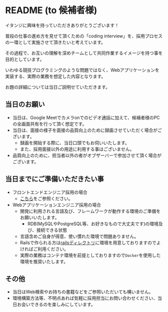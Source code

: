 # README (to 候補者様)

イタンジに興味を持っていただきありがとうございます！

普段の仕事の進め方を見せて頂くための「coding interview」を、採用プロセスの一環として実施させて頂きたいと考えています。

その過程で、お互いの理解を深めチームとして共同作業するイメージを持つ事を目的としています。

いわゆる競技プログラミングのような問題ではなく、Webアプリケーションを実装する、実際の業務を想定した内容となります。

お題の詳細については当日ご説明せていただきます。

## 当日のお願い

* 当日は、Google Meetでカメラonでのビデオ通話に加えて、候補者様のPCの全画面共有を行って頂く想定です。
* 当日は、面接の様子を面接の品質向上のために録画させていただく場合がございます。
  * 録画を開始する際に、当日口頭でもお伺いいたします。
  * また、採用面接以外の用途に利用する事はございません。
* 品質向上のために、担当者以外の者がオブザーバーで参加させて頂く場合がございます。

## 当日までにご準備いただきたい事

* フロントエンドエンジニア採用の場合
  * [こちら](./frontend)をご参照ください。
* Webアプリケーションエンジニア採用の場合
  * 開発に利用される言語及び、フレームワークが動作する環境のご準備をお願いいたします。
    * RDB(MySQLやPostgreSQL等、お好きなもので大丈夫です)の環境及び、接続できる状態
  * 言語含めご自身が得意、使い慣れた環境で問題ありません。
  * Railsで作られる方は[railsディレクトリ](./rails)に環境を用意しておりますのでよければご利用ください。
  * 実際の業務はコンテナ環境を前提としておりますので`Docker`を使用した環境を推奨いたします。

## その他

* 当日はWeb検索やお持ちの書籍などをご参照いただいても構いません。
* 環境構築方法等、不明点あれば気軽に採用担当にお問い合わせください、当日お会いできるのを楽しみにしています。
